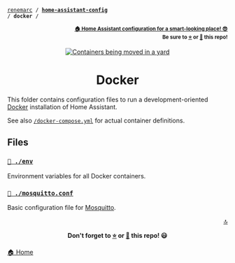 <!-- Header -->
[link-profile]:https://github.com/renemarc
[link-repo]:https://github.com/renemarc/home-assistant-config

<a name="top"></a>
<code>[renemarc][link-profile] / **[home-assistant-config][link-repo]** / **docker** /</code>

<p align="right"><sub><strong><a href="https://github.com/renemarc/home-assistant-config">🏠 Home Assistant configuration for a smart-looking place! 😎</a><br>Be sure to <a href="#" title="star">⭐️</a> or <a href="#" title="fork">🔱</a> this repo!</strong></sub></p>

<!-- Hero -->
<figure>
    <div align="center">
        <a href="#docker" title="Docker"><img src="https://media.giphy.com/media/6AFldi5xJQYIo/giphy.gif" alt="Containers being moved in a yard"></a>
    </div>
</figure>

<h1 align="center">Docker</h1>

This folder contains configuration files to run a development-oriented [Docker](https://www.docker.com/) installation of Home Assistant.

See also [`/docker-compose.yml`](../docker-compose.yml) for actual container definitions.

## Files

### [`🌱 ./env`](env)

Environment variables for all Docker containers.

### [`💬 ./mosquitto.conf`](mosquitto.conf)

Basic configuration file for [Mosquitto](https://mosquitto.org/).

<!--
Footer starts.
-->
<p align="right"><a href="#top" title="Back to top">🔝</a></p>

<p align="center"><strong>Don't forget to <a href="#" title="star">⭐️</a> or <a href="#" title="fork">🔱</a> this repo! 😃</strong></p>

[🏠 Home][link-repo]
<!--
Footer ends.
-->
